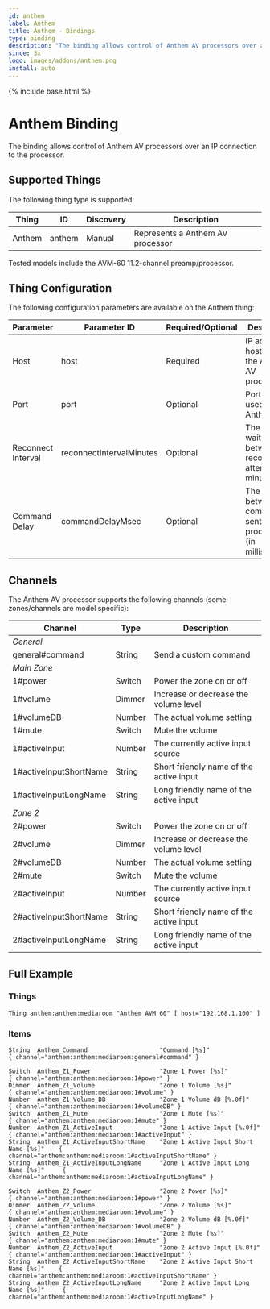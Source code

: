 ```yaml
---
id: anthem
label: Anthem
title: Anthem - Bindings
type: binding
description: "The binding allows control of Anthem AV processors over an IP connection to the processor."
since: 3x
logo: images/addons/anthem.png
install: auto
---
```


<!-- Attention authors: Do not edit directly. Please add your changes to the appropriate source repository -->

{% include base.html %}

# Anthem Binding

The binding allows control of Anthem AV processors over an IP connection to the processor.

## Supported Things

The following thing type is supported:

| Thing    | ID       | Discovery | Description |
|----------|----------|-----------|-------------|
| Anthem   | anthem   | Manual    | Represents a Anthem AV processor |

Tested models include the AVM-60 11.2-channel preamp/processor.


## Thing Configuration

The following configuration parameters are available on the Anthem thing:

| Parameter           | Parameter ID              | Required/Optional | Description |
|---------------------|---------------------------|-------------------|-------------|
| Host                | host                      | Required          | IP address or host name of the Anthem AV processor |
| Port                | port                      | Optional          | Port number used by the Anthem |
| Reconnect Interval  | reconnectIntervalMinutes  | Optional          | The time to wait between reconnection attempts (in minutes) |
| Command Delay       | commandDelayMsec          | Optional          | The delay between commands sent to the processor (in milliseconds) |

## Channels

The Anthem AV processor supports the following channels (some zones/channels are model specific):

| Channel                 | Type    | Description  |
|-------------------------|---------|--------------|
| *General*               |         |                                          |
| general#command         | String  | Send a custom command                    |
| *Main Zone*             |         |                                          |
| 1#power                 | Switch  | Power the zone on or off                 |
| 1#volume                | Dimmer  | Increase or decrease the volume level    |
| 1#volumeDB              | Number  | The actual volume setting                |
| 1#mute                  | Switch  | Mute the volume                          |
| 1#activeInput           | Number  | The currently active input source        |
| 1#activeInputShortName  | String  | Short friendly name of the active input  |
| 1#activeInputLongName   | String  | Long friendly name of the active input   |
| *Zone 2*                |         |                                          |
| 2#power                 | Switch  | Power the zone on or off                 |
| 2#volume                | Dimmer  | Increase or decrease the volume level    |
| 2#volumeDB              | Number  | The actual volume setting                |
| 2#mute                  | Switch  | Mute the volume                          |
| 2#activeInput           | Number  | The currently active input source        |
| 2#activeInputShortName  | String  | Short friendly name of the active input  |
| 2#activeInputLongName   | String  | Long friendly name of the active input   |


## Full Example

### Things

```
Thing anthem:anthem:mediaroom "Anthem AVM 60" [ host="192.168.1.100" ]
```

### Items

```
String  Anthem_Command                    "Command [%s]"                           { channel="anthem:anthem:mediaroom:general#command" }

Switch  Anthem_Z1_Power                   "Zone 1 Power [%s]"                      { channel="anthem:anthem:mediaroom:1#power" }
Dimmer  Anthem_Z1_Volume                  "Zone 1 Volume [%s]"                     { channel="anthem:anthem:mediaroom:1#volume" }
Number  Anthem_Z1_Volume_DB               "Zone 1 Volume dB [%.0f]"                { channel="anthem:anthem:mediaroom:1#volumeDB" }
Switch  Anthem_Z1_Mute                    "Zone 1 Mute [%s]"                       { channel="anthem:anthem:mediaroom:1#mute" }
Number  Anthem_Z1_ActiveInput             "Zone 1 Active Input [%.0f]"             { channel="anthem:anthem:mediaroom:1#activeInput" }
String  Anthem_Z1_ActiveInputShortName    "Zone 1 Active Input Short Name [%s]"    { channel="anthem:anthem:mediaroom:1#activeInputShortName" }
String  Anthem_Z1_ActiveInputLongName     "Zone 1 Active Input Long Name [%s]"     { channel="anthem:anthem:mediaroom:1#activeInputLongName" }

Switch  Anthem_Z2_Power                   "Zone 2 Power [%s]"                      { channel="anthem:anthem:mediaroom:1#power" }
Dimmer  Anthem_Z2_Volume                  "Zone 2 Volume [%s]"                     { channel="anthem:anthem:mediaroom:1#volume" }
Number  Anthem_Z2_Volume_DB               "Zone 2 Volume dB [%.0f]"                { channel="anthem:anthem:mediaroom:1#volumeDB" }
Switch  Anthem_Z2_Mute                    "Zone 2 Mute [%s]"                       { channel="anthem:anthem:mediaroom:1#mute" }
Number  Anthem_Z2_ActiveInput             "Zone 2 Active Input [%.0f]"             { channel="anthem:anthem:mediaroom:1#activeInput" }
String  Anthem_Z2_ActiveInputShortName    "Zone 2 Active Input Short Name [%s]"    { channel="anthem:anthem:mediaroom:1#activeInputShortName" }
String  Anthem_Z2_ActiveInputLongName     "Zone 2 Active Input Long Name [%s]"     { channel="anthem:anthem:mediaroom:1#activeInputLongName" }
```

